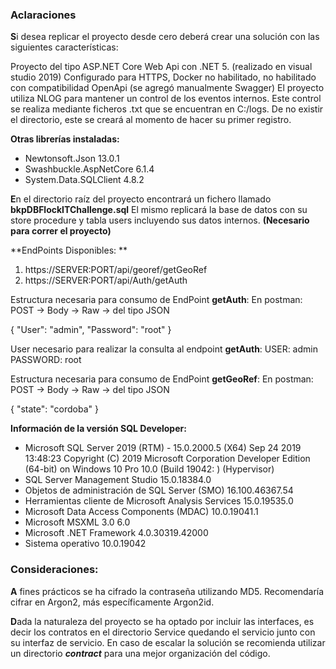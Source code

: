 ### Aclaraciones
**S**i desea replicar el proyecto desde cero deberá crear una solución con las siguientes características:

Proyecto del tipo ASP.NET Core Web Api con .NET 5. (realizado en visual studio 2019)
Configurado para HTTPS, Docker no habilitado, no habilitado con compatibilidad OpenApi (se agregó manualmente Swagger)
El proyecto utiliza NLOG para mantener un control de los eventos internos. Este control se realiza mediante ficheros .txt que se encuentran en C:/logs. De no existir el directorio, este se creará al momento de hacer su primer registro.

**Otras librerías instaladas:**

- Newtonsoft.Json 13.0.1
- Swashbuckle.AspNetCore 6.1.4
- System.Data.SQLClient 4.8.2

**E**n el directorio raíz del proyecto encontrará un fichero llamado **bkpDBFlockITChallenge.sql** El mismo replicará la base de datos con su store procedure y tabla users incluyendo sus datos internos. **(Necesario para correr el proyecto)**

**EndPoints Disponibles: **
1. https://SERVER:PORT/api/georef/getGeoRef
2. https://SERVER:PORT/api/Auth/getAuth

Estructura necesaria para consumo de EndPoint **getAuth**:
En postman:  POST -> Body -> Raw  -> del tipo JSON

{
    "User": "admin",
    "Password": "root"
}

User necesario para realizar la consulta al endpoint **getAuth**:
USER: admin
PASSWORD: root

Estructura necesaria para consumo de EndPoint **getGeoRef**:
En postman:  POST -> Body -> Raw  -> del tipo JSON

{
    "state": "cordoba"
}

**Información de la versión SQL Developer:**
- Microsoft SQL Server 2019 (RTM) - 15.0.2000.5 (X64) Sep 24 2019 13:48:23 Copyright (C) 2019 Microsoft Corporation Developer Edition (64-bit) on Windows 10 Pro 10.0 (Build 19042: ) (Hypervisor)
- SQL Server Management Studio 15.0.18384.0
- Objetos de administración de SQL Server (SMO) 16.100.46367.54
- Herramientas cliente de Microsoft Analysis Services 15.0.19535.0
- Microsoft Data Access Components (MDAC) 10.0.19041.1
- Microsoft MSXML 3.0 6.0
- Microsoft .NET Framework 4.0.30319.42000
- Sistema operativo 10.0.19042

### Consideraciones:
**A** fines prácticos se ha cifrado la contraseña utilizando MD5. Recomendaría cifrar en Argon2, más específicamente Argon2id.

**D**ada la naturaleza del proyecto se ha optado por incluir las interfaces, es decir los contratos en el directorio Service quedando el servicio junto con su interfaz de servicio. En caso de escalar la solución se recomienda utilizar un directorio ***contract*** para una mejor organización del código.
